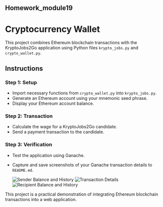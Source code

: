 ## Homework_module19
# Cryptocurrency Wallet

This project combines Ethereum blockchain transactions with the KryptoJobs2Go application using Python files `krypto_jobs.py` and `crypto_wallet.py`.

## Instructions

### Step 1: Setup
- Import necessary functions from `crypto_wallet.py` into `krypto_jobs.py`.
- Generate an Ethereum account using your mnemonic seed phrase.
- Display your Ethereum account balance.

### Step 2: Transaction
- Calculate the wage for a KryptoJobs2Go candidate.
- Send a payment transaction to the candidate.

### Step 3: Verification
- Test the application using Ganache.
- Capture and save screenshots of your Ganache transaction details to `README.md`.

    ![Sender Balance and History](images/sender_balance_history.png)
    ![Transaction Details](images/transaction_details.png)
    ![Recipient Balance and History](images/recipient_balance_history.png)

This project is a practical demonstration of integrating Ethereum blockchain transactions into a web application.
